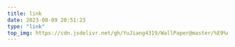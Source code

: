 ```yaml
---
title: link
date: 2023-08-09 20:51:23
type: "link"
top_img: https://cdn.jsdelivr.net/gh/YuJiang4319/WallPaper@master/%E9%AC%BC%E5%88%80/44_Stella_4k.jpg
---
```

